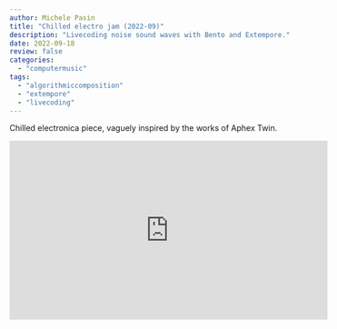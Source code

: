 ```yaml
---
author: Michele Pasin
title: "Chilled electro jam (2022-09)"
description: "Livecoding noise sound waves with Bento and Extempore."
date: 2022-09-18
review: false
categories: 
  - "computermusic"
tags: 
  - "algorithmiccomposition"
  - "extempore"
  - "livecoding"
---
```


Chilled electronica piece, vaguely inspired by the works of Aphex Twin.

<iframe width="560" height="315" src="https://www.youtube.com/embed/oaT6FsS2Xvw?si=6L3916Kj5y5c_nTC&autoplay=1&amp;start=110" title="YouTube video player" frameborder="0" allow="accelerometer; autoplay; clipboard-write; encrypted-media; gyroscope; picture-in-picture; web-share" referrerpolicy="strict-origin-when-cross-origin" allowfullscreen></iframe>
